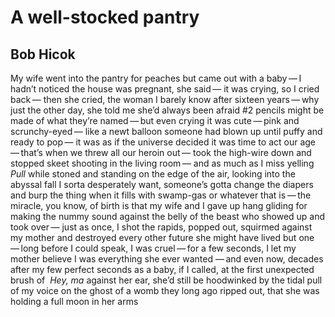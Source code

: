 # A well-stocked pantry
## Bob Hicok
My wife went into the pantry for peaches
but came out with a baby — I hadn’t noticed
the house was pregnant, she said —
it was crying, so I cried back —
then she cried, the woman I barely know
after sixteen years — why just the other day,
she told me she’d always been afraid
#2 pencils might be made
of what they’re named — but even crying
it was cute — pink and scrunchy-eyed —
like a newt balloon someone had blown up
until puffy and ready to pop —
it was as if the universe decided
it was time to act our age — that’s
when we threw all our heroin out —
took the high-wire down and stopped
skeet shooting in the living room —
and as much as I miss yelling _Pull_
while stoned and standing on the edge
of the air, looking into the abyssal fall
I sorta desperately want, someone’s
gotta change the diapers and burp the thing
when it fills with swamp-gas or whatever
that is — the miracle, you know, of birth
is that my wife and I gave up hang gliding
for making the nummy sound against the belly
of the beast who showed up and took over —
just as once, I shot the rapids, popped out,
squirmed against my mother and destroyed
every other future she might have lived
but one — long before I could speak,
I was cruel — for a few seconds,
I let my mother believe I was everything
she ever wanted — and even now, decades after
my few perfect seconds as a baby, if I called,
at the first unexpected brush of  _Hey, ma_
against her ear, she’d still be hoodwinked
by the tidal pull of my voice
on the ghost of a womb they long ago
ripped out, that she was holding
a full moon in her arms